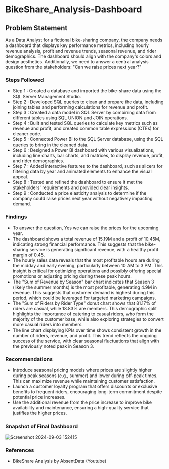# BikeShare_Analysis-Dashboard

## Problem Statement

 As a Data Analyst for a fictional bike-sharing company, the company needs a dashboard that displays key performance metrics, including hourly revenue analysis, profit and revenue trends, seasonal revenue, and rider demographics. The dashboard should align with the company's colors and design aesthetics. Additionally, we need to answer a central analysis question from the stakeholders: "Can we raise prices next year?"

### Steps Followed 

- Step 1 : Created a database and imported the bike-share data using the SQL Server Management Studio.
- Step 2 : Developed SQL queries to clean and prepare the data, including joining tables and performing calculations for revenue and profit.
- Step 3 : Created a data model in SQL Server by combining data from different tables using SQL UNION and JOIN operations.
- Step 4 : Built and tested SQL queries to calculate key metrics such as revenue and profit, and created common table expressions (CTEs) for cleaner code.
- Step 5 : Connected Power BI to the SQL Server database, using the SQL queries to bring in the cleaned data.
- Step 6 : Designed a Power BI dashboard with various visualizations, including line charts, bar charts, and matrices, to display revenue, profit, and rider demographics.
- Step 7 : Added interactive features to the dashboard, such as slicers for filtering data by year and animated elements to enhance the visual appeal.
- Step 8 : Tested and refined the dashboard to ensure it met the stakeholders' requirements and provided clear insights.
- Step 9 : Conducted a price elasticity analysis to determine if the company could raise prices next year without negatively impacting demand.

### Findings 
- To answer the question, Yes we can raise the prices for the upcoming year.
- The dashboard shows a total revenue of 15.19M and a profit of 10.45M, indicating strong financial performance. This suggests that the bike-sharing service is generating significant revenue, with a healthy profit margin of 0.45.
- The hourly sales data reveals that the most profitable hours are during the midday and early evening, particularly between 10 AM to 3 PM. This insight is critical for optimizing operations and possibly offering special promotions or adjusting pricing during these peak hours.
- The "Sum of Revenue by Season" bar chart indicates that Season 3 (likely the summer months) is the most profitable, generating 4.9M in revenue. This suggests that customer demand is highest during this period, which could be leveraged for targeted marketing campaigns.
- The "Sum of Riders by Rider Type" donut chart shows that 81.17% of riders are casual, while 18.83% are members. This demographic split highlights the importance of catering to casual riders, who form the majority of the customer base, while also exploring strategies to convert more casual riders into members.
- The line chart displaying KPIs over time shows consistent growth in the number of riders, revenue, and profit. This trend reflects the ongoing success of the service, with clear seasonal fluctuations that align with the previously noted peak in Season 3.

### Recommendations
- Introduce seasonal pricing models where prices are slightly higher during peak seasons (e.g., summer) and lower during off-peak times. This can maximize revenue while maintaining customer satisfaction.
- Launch a customer loyalty program that offers discounts or exclusive benefits to frequent riders, encouraging long-term commitment despite potential price increases.
- Use the additional revenue from the price increase to improve bike availability and maintenance, ensuring a high-quality service that justifies the higher prices.

### Snapshot of Final Dashboard
![Screenshot 2024-09-03 152415](https://github.com/user-attachments/assets/6b721864-c601-4222-a773-98233e1dfbbd)

### References
- BikeShare Analysis by AbsentData (Youtube)

